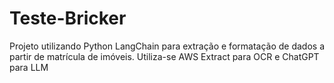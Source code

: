 # Teste-Bricker
Projeto utilizando Python LangChain para extração e formatação de dados a partir de matrícula de imóveis. Utiliza-se AWS Extract para OCR e ChatGPT para LLM
